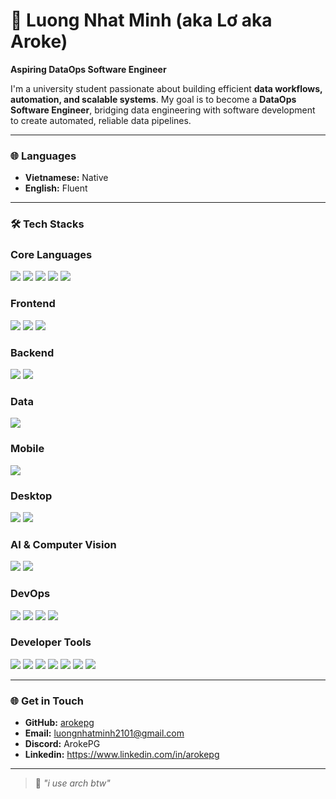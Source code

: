 # 👋 Luong Nhat Minh (aka Lơ aka Aroke)

**Aspiring DataOps Software Engineer**

I'm a university student passionate about building efficient **data workflows, automation, and scalable systems**. My goal is to become a **DataOps Software Engineer**, bridging data engineering with software development to create automated, reliable data pipelines.

---

### 🌐 Languages
- **Vietnamese:** Native
- **English:** Fluent

---

### 🛠️ Tech Stacks

### Core Languages
<img src="https://img.shields.io/badge/Python-3776AB?style=for-the-badge&logo=python&logoColor=white"> <img src="https://img.shields.io/badge/C%2B%2B-00599C?style=for-the-badge&logo=c%2B%2B&logoColor=white"> <img src="https://img.shields.io/badge/Rust-000000?style=for-the-badge&logo=rust&logoColor=white"> <img src="https://img.shields.io/badge/JavaScript-F7DF1E?style=for-the-badge&logo=javascript&logoColor=black"> <img src="https://img.shields.io/badge/TypeScript-007ACC?style=for-the-badge&logo=typescript&logoColor=white">

### Frontend
<img src="https://img.shields.io/badge/React-61DAFB?style=for-the-badge&logo=react&logoColor=black"> <img src="https://img.shields.io/badge/Next.js-000000?style=for-the-badge&logo=nextdotjs&logoColor=white"> <img src="https://img.shields.io/badge/tailwindcss-%2338B2AC.svg?style=for-the-badge&logo=tailwind-css&logoColor=white">

### Backend
<img src="https://img.shields.io/badge/Node.js-43853D?style=for-the-badge&logo=node.js&logoColor=white"> <img src="https://img.shields.io/badge/Firebase-FFCA28?style=for-the-badge&logo=firebase&logoColor=black">

### Data
<img src="https://img.shields.io/badge/PostgreSQL-316192?style=for-the-badge&logo=postgresql&logoColor=white">

### Mobile
<img src="https://img.shields.io/badge/React_Native-61DAFB?style=for-the-badge&logo=react&logoColor=black">

### Desktop
<img src="https://img.shields.io/badge/GTK-5282AA?style=for-the-badge&logo=gtk&logoColor=white"> <img src="https://img.shields.io/badge/Electron-47848F?style=for-the-badge&logo=electron&logoColor=white">

### AI & Computer Vision
<img src="https://img.shields.io/badge/TensorFlow-FF6F00?style=for-the-badge&logo=tensorflow&logoColor=white"> <img src="https://img.shields.io/badge/OpenCV-5C3EE8?style=for-the-badge&logo=opencv&logoColor=white">

### DevOps
<img src="https://img.shields.io/badge/Docker-2496ED?style=for-the-badge&logo=docker&logoColor=white"> <img src="https://img.shields.io/badge/GitHub_Actions-2088FF?style=for-the-badge&logo=github-actions&logoColor=white"> <img src="https://img.shields.io/badge/Bash-1F425F?style=for-the-badge&logo=gnu-bash&logoColor=white"> <img src="https://img.shields.io/badge/GoogleCloud-4285F4?style=for-the-badge&logo=google-cloud&logoColor=white"> 

### Developer Tools
<img src="https://img.shields.io/badge/Linux-FCC624?style=for-the-badge&logo=linux&logoColor=black"> <img src="https://img.shields.io/badge/Git-F05032?style=for-the-badge&logo=git&logoColor=white"> <img src="https://img.shields.io/badge/Figma-F24E1E?style=for-the-badge&logo=figma&logoColor=white"> <img src="https://img.shields.io/badge/Neovim-%235cddcf.svg?style=for-the-badge&logo=neovim&logoColor=black"> <img src="https://img.shields.io/badge/Vim-%2311AB73.svg?style=for-the-badge&logo=vim&logoColor=white"> <img src="https://img.shields.io/badge/Sublime_Text-FF9800?style=for-the-badge&logo=sublime-text&logoColor=white"> <img src="https://img.shields.io/badge/Visual_Studio_Code-007ACC?style=for-the-badge&logo=visual-studio-code&logoColor=white">

---

### 🌐 Get in Touch
- **GitHub:** [arokepg](https://github.com/arokepg)
- **Email:** luongnhatminh2101@gmail.com
- **Discord:** ArokePG
- **Linkedin:** https://www.linkedin.com/in/arokepg

---

> 🧠 *"i use arch btw"*
